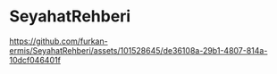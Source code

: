 # SeyahatRehberi


https://github.com/furkan-ermis/SeyahatRehberi/assets/101528645/de36108a-29b1-4807-814a-10dcf046401f

